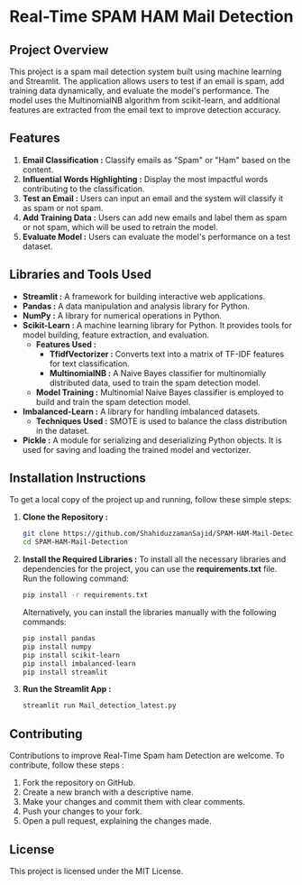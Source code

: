 # Real-Time SPAM HAM Mail Detection


## Project Overview
This project is a spam mail detection system built using machine learning and Streamlit. The application allows users to test if an email is spam, add training data dynamically, and evaluate the model's performance. The model uses the MultinomialNB algorithm from scikit-learn, and additional features are extracted from the email text to improve detection accuracy. 

## Features
1. **Email Classification :** Classify emails as "Spam" or "Ham" based on the content.
2. **Influential Words Highlighting :** Display the most impactful words contributing to the classification.
3. **Test an Email :** Users can input an email and the system will classify it as spam or not spam.
4. **Add Training Data :** Users can add new emails and label them as spam or not spam, which will be used to retrain the model.
5. **Evaluate Model :** Users can evaluate the model's performance on a test dataset.

## Libraries and Tools Used
- **Streamlit :** A framework for building interactive web applications.
- **Pandas :** A data manipulation and analysis library for Python.
- **NumPy :** A library for numerical operations in Python.
- **Scikit-Learn :** A machine learning library for Python. It provides tools for model building, feature extraction, and evaluation.
  - **Features Used :**
    - **TfidfVectorizer :** Converts text into a matrix of TF-IDF features for text classification.
    - **MultinomialNB :** A Naive Bayes classifier for multinomially distributed data, used to train the spam detection model.
  - **Model Training :** Multinomial Naive Bayes classifier is employed to build and train the spam detection model.
- **Imbalanced-Learn :** A library for handling imbalanced datasets.
  - **Techniques Used :** SMOTE is used to balance the class distribution in the dataset.
- **Pickle :** A module for serializing and deserializing Python objects. It is used for saving and loading the trained model and vectorizer.

## Installation Instructions
To get a local copy of the project up and running, follow these simple steps:

1. **Clone the Repository :**
   
   ```bash
   git clone https://github.com/ShahiduzzamanSajid/SPAM-HAM-Mail-Detection.git
   cd SPAM-HAM-Mail-Detection

 2. **Install the Required Libraries :**
   To install all the necessary libraries and dependencies for the project, you can use the **requirements.txt** file. Run the following command:

    ```bash
    pip install -r requirements.txt
    ```
    
    Alternatively, you can install the libraries manually with the following commands:

    ```bash
    pip install pandas
    pip install numpy
    pip install scikit-learn
    pip install imbalanced-learn
    pip install streamlit

 3. **Run the Streamlit App :**
  
     ```bash
     streamlit run Mail_detection_latest.py
     

## Contributing
Contributions to improve Real-Time Spam ham Detection are welcome. To contribute, follow these steps :

1. Fork the repository on GitHub.
2. Create a new branch with a descriptive name.
3. Make your changes and commit them with clear comments.
4. Push your changes to your fork.
5. Open a pull request, explaining the changes made.

## License
This project is licensed under the MIT License. 
